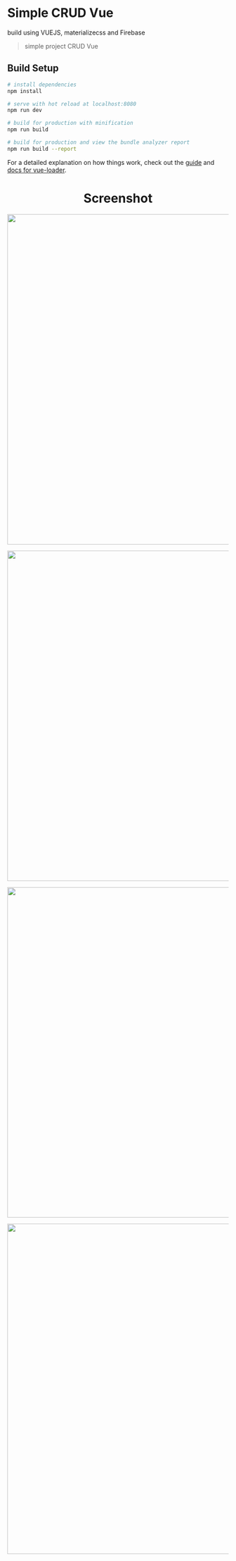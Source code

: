 # Simple CRUD Vue

build using VUEJS, materializecss and Firebase

> simple project CRUD Vue

## Build Setup

``` bash
# install dependencies
npm install

# serve with hot reload at localhost:8080
npm run dev

# build for production with minification
npm run build

# build for production and view the bundle analyzer report
npm run build --report
```

For a detailed explanation on how things work, check out the [guide](http://vuejs-templates.github.io/webpack/) and [docs for vue-loader](http://vuejs.github.io/vue-loader).


<h1 align=center> Screenshot </h1>

<p align="center">
    <img src="https://image.ibb.co/k2iEG8/Screenshot_2018_07_30_14_11_45.png" width="750">
  </a>
</p>

<p align="center">
    <img src="https://image.ibb.co/ifRO9T/Screenshot_2018_07_30_14_12_04.png" width="750">
</p>

<p align="center">
    <img src="https://image.ibb.co/e4hkOo/Screenshot_2018_07_30_14_12_15.png" width="750">
</p>

<p align="center">
    <img src="https://image.ibb.co/meq5Oo/Screenshot_2018_07_30_14_12_24.png" width="750">
</p>
